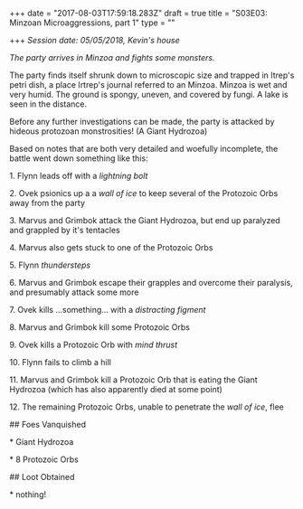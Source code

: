 +++
date = "2017-08-03T17:59:18.283Z"
draft = true
title = "S03E03: Minzoan Microaggressions, part 1"
type = ""

+++
_Session date: 05/05/2018, Kevin's house_

_The party arrives in Minzoa and fights some monsters._

The party finds itself shrunk down to microscopic size and trapped in Itrep's petri dish, a place Irtrep's journal referred to an Minzoa. Minzoa is wet and very humid. The ground is spongy, uneven, and covered by fungi. A lake is seen in the distance. 

Before any further investigations can be made, the party is attacked by hideous protozoan monstrosities! (A Giant Hydrozoa)

Based on notes that are both very detailed and woefully incomplete, the battle went down something like this:

1\. Flynn leads off with a _lightning bolt_

2\. Ovek psionics up a a _wall of ice_ to keep several of the Protozoic Orbs away from the party

3\. Marvus and Grimbok attack the Giant Hydrozoa, but end up paralyzed and grappled by it's tentacles

4\. Marvus also gets stuck to one of the Protozoic Orbs

5\. Flynn _thundersteps_

6\. Marvus and Grimbok escape their grapples and overcome their paralysis, and presumably attack some more

7\. Ovek kills ...something... with a _distracting figment_

8\. Marvus and Grimbok kill some Protozoic Orbs

9\. Ovek kills a Protozoic Orb with _mind thrust_

10\. Flynn fails to climb a hill

11\. Marvus and Grimbok kill a Protozoic Orb that is eating the Giant Hydrozoa (which has also apparently died at some point)

12\. The remaining Protozoic Orbs, unable to penetrate the _wall of ice_, flee

\## Foes Vanquished

\* Giant Hydrozoa

\* 8 Protozoic Orbs

\## Loot Obtained

\* nothing!